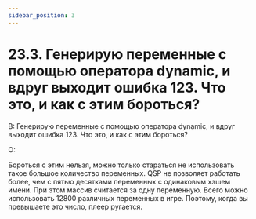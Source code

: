 ```yaml
---
sidebar_position: 3
---
```


# 23.3. Генерирую переменные с помощью оператора dynamic, и вдруг выходит ошибка 123. Что это, и как с этим бороться?
<!-- [:faq_23_03] -->
В: Генерирую переменные с помощью оператора dynamic, и вдруг выходит ошибка 123. Что это, и как с этим бороться?

О:

Бороться с этим нельзя, можно только стараться не использовать такое большое количество переменных. QSP не позволяет работать более, чем с пятью десятками переменных с одинаковым хэшем имени. При этом массив считается за одну переменную. Всего можно использовать 12800 различных переменных в игре. Поэтому, когда вы превышаете это число, плеер ругается.
